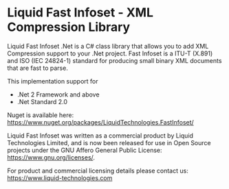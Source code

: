 # Liquid Fast Infoset - XML Compression Library

Liquid Fast Infoset .Net is a C# class library that allows you to add XML Compression support to your .Net project.
Fast Infoset is a ITU-T (X.891) and ISO (IEC 24824-1) standard for producing small binary XML documents that are fast to parse.

This implementation support for 
* .Net 2 Framework and above 
* .Net Standard 2.0 

Nuget is available here:
https://www.nuget.org/packages/LiquidTechnologies.FastInfoset/

Liquid Fast Infoset was written as a commercial product by Liquid Technologies Limited, and is now been released for use in Open Source projects under the GNU Affero General Public License:
https://www.gnu.org/licenses/.

For product and commercial licensing details please contact us:
https://www.liquid-technologies.com
